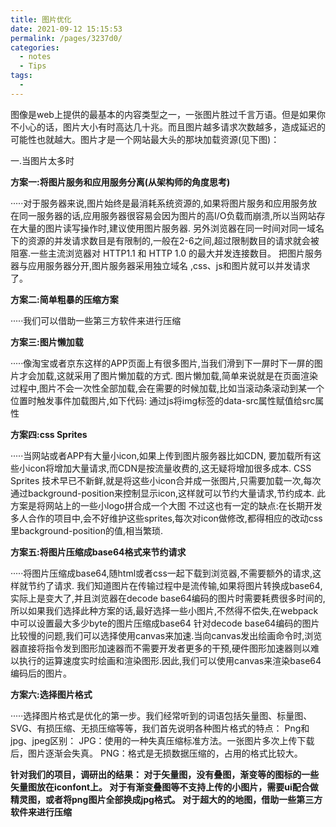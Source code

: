 ```yaml
---
title: 图片优化
date: 2021-09-12 15:15:53
permalink: /pages/3237d0/
categories:
  - notes
  - Tips
tags:
  - 
---
```


图像是web上提供的最基本的内容类型之一，一张图片胜过千言万语。但是如果你不小心的话，图片大小有时高达几十兆。而且图片越多请求次数越多，造成延迟的可能性也就越大。图片才是一个网站最大头的那块加载资源(见下图)：

 一.当图片太多时

**方案一:将图片服务和应用服务分离(从架构师的角度思考)**

·····对于服务器来说,图片始终是最消耗系统资源的,如果将图片服务和应用服务放在同一服务器的话,应用服务器很容易会因为图片的高I/O负载而崩溃,所以当网站存在大量的图片读写操作时,建议使用图片服务器. 另外浏览器在同一时间对同一域名下的资源的并发请求数目是有限制的,一般在2-6之间,超过限制数目的请求就会被阻塞.一些主流浏览器对 HTTP1.1 和 HTTP 1.0 的最大并发连接数目。 把图片服务器与应用服务器分开,图片服务器采用独立域名 ,css、js和图片就可以并发请求了。

**方案二:简单粗暴的压缩方案**

·····我们可以借助一些第三方软件来进行压缩

**方案三:图片懒加载**

·····像淘宝或者京东这样的APP页面上有很多图片,当我们滑到下一屏时下一屏的图片才会加载,这就采用了图片懒加载的方式. 图片懒加载,简单来说就是在页面渲染过程中,图片不会一次性全部加载,会在需要的时候加载,比如当滚动条滚动到某一个位置时触发事件加载图片,如下代码: 通过js将img标签的data-src属性赋值给src属性

**方案四:css Sprites**

·····当网站或者APP有大量小icon,如果上传到图片服务器比如CDN, 要加载所有这些小icon将增加大量请求,而CDN是按流量收费的,这无疑将增加很多成本. CSS Sprites 技术早已不新鲜,就是将这些小icon合并成一张图片,只需要加载一次,每次通过background-position来控制显示icon,这样就可以节约大量请求,节约成本. 此方案是将网站上的一些小logo拼合成一个大图 不过这也有一定的缺点:在长期开发多人合作的项目中,会不好维护这些sprites,每次对icon做修改,都得相应的改动css里background-position的值,相当繁琐.

**方案五:将图片压缩成base64格式来节约请求**

·····将图片压缩成base64,随html或者css一起下载到浏览器,不需要额外的请求,这样就节约了请求. 我们知道图片在传输过程中是流传输,如果将图片转换成base64,实际上是变大了,并且浏览器在decode base64编码的图片时需要耗费很多时间的,所以如果我们选择此种方案的话,最好选择一些小图片,不然得不偿失,在webpack中可以设置最大多少byte的图片压缩成base64 针对decode base64编码的图片比较慢的问题,我们可以选择使用canvas来加速.当向canvas发出绘画命令时,浏览器直接将指令发到图形加速器而不需要开发者更多的干预,硬件图形加速器则以难以执行的运算速度实时绘画和渲染图形.因此,我们可以使用canvas来渲染base64编码后的图片。

**方案六:选择图片格式**

·····选择图片格式是优化的第一步。我们经常听到的词语包括矢量图、标量图、SVG、有损压缩、无损压缩等等，我们首先说明各种图片格式的特点： Png和jpg、jpeg区别： JPG：使用的一种失真压缩标准方法。一张图片多次上传下载后，图片逐渐会失真。 PNG：格式是无损数据压缩的，占用的格式比较大。

**针对我们的项目，调研出的结果： 对于矢量图，没有叠图，渐变等的图标的一些矢量图放在iconfont上。 对于有渐变叠图等不支持上传的小图片，需要ui配合做精灵图，或者将png图片全部换成jpg格式。 对于超大的的地图，借助一些第三方软件来进行压缩**

